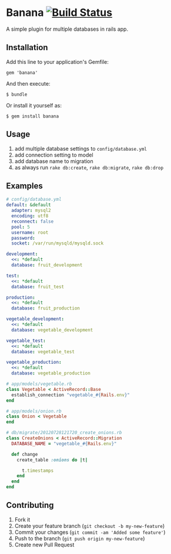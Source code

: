 # Banana [![Build Status](https://secure.travis-ci.org/sinsoku/banana.png?branch=master)](http://travis-ci.org/sinsoku/banana)

A simple plugin for multiple databases in rails app.

## Installation

Add this line to your application's Gemfile:

    gem 'banana'

And then execute:

    $ bundle

Or install it yourself as:

    $ gem install banana

## Usage

1. add multiple database settings to `config/database.yml`
2. add connection setting to model
3. add database name to migration
4. as always run `rake db:create`, `rake db:migrate`, `rake db:drop`

## Examples

```yaml
# config/database.yml
default: &default
  adapter: mysql2
  encoding: utf8
  reconnect: false
  pool: 5
  username: root
  password:
  socket: /var/run/mysqld/mysqld.sock

development:
  <<: *default
  database: fruit_development

test:
  <<: *default
  database: fruit_test

production:
  <<: *default
  database: fruit_production

vegetable_development:
  <<: *default
  database: vegetable_development

vegetable_test:
  <<: *default
  database: vegetable_test

vegetable_production:
  <<: *default
  database: vegetable_production
```


```ruby
# app/models/vegetable.rb
class Vegetable < ActiveRecord::Base
  establish_connection "vegetable_#{Rails.env}"
end
```
```ruby
# app/models/onion.rb
class Onion < Vegetable
end
```

```ruby
# db/migrate/20120728121720_create_onions.rb
class CreateOnions < ActiveRecord::Migration
  DATABASE_NAME = "vegetable_#{Rails.env}"

  def change
    create_table :onions do |t|

      t.timestamps
    end
  end
end
```

## Contributing

1. Fork it
2. Create your feature branch (`git checkout -b my-new-feature`)
3. Commit your changes (`git commit -am 'Added some feature'`)
4. Push to the branch (`git push origin my-new-feature`)
5. Create new Pull Request
